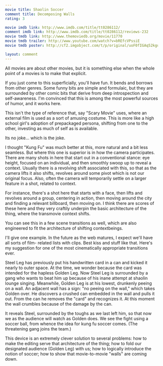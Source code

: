 ```yaml
---
movie title: Shaolin Soccer
comment title: Decomposing Walls
rating: 3

movie imdb link: http://www.imdb.com/title/tt0286112/
comment imdb link: http://www.imdb.com/title/tt0286112/reviews-232
movie tmdb link: http://www.themoviedb.org/movie/11770
movie tmdb trailer: http://www.youtube.com/watch?v=bREfcVPssiE
movie tmdb poster: http://cf2.imgobject.com/t/p/original/uoF0fIGAq52kguYFC0Iu5aBv1Ov.jpg

layout: comment
---
```


All movies are about other movies, but it is something else when the whole point of a movies is to make that explicit.

If you just come to this superficially, you'll have fun. It bends and borrows from other genres. Some funny bits are simple and formulaic, but they are surrounded by other comic bits that derive from deep introspection and self-awareness. I'm convinced that this is among the most powerful sources of humor, and it works here.

This isn't the type of reference that, say "Scary Movie" uses, where an external film is used as a sort of amusing costume. This is more like a high school girl's adoption of prepackaged persona, shifting from one to the other, investing as much of self as is available. 

Its no joke... which is the joke.

I thought "Kung Fu" was much better at this, more natural and a bit less seamless. But where this one is superior is in how the camera participates. There are many shots in here that start out in a conventional stance: eye height, focused on an individual, and then smoothly swoop up to reveal a context. Usually there is a revolving shift associated with this, so that as the camera lifts it also shifts, revolves around some pivot which is not our original focus. Also, often the camera will temporarily settle on a larger feature in a shot, related to context.

For instance, there's a shot here that starts with a face, then lifts and revolves around a group, centering in action, then moving around the city and finding a relevant billboard, then moving on. I think there are scores of these here and they very craftily underpin the basic architecture of the thing, where the transmovie context shifts.

You can see this in a few scene transitions as well, which are also engineered to fit the architecture of shifting contextbeings.

I'll give one example. In the future as the web matures, I expect we'll have all sorts of film- related lists with clips. Best kiss and stuff like that. Here's my suggestion for one of the most cinematically appropriate transitions ever.

Steel Leg has previously put his handwritten card in a can and kicked it nearly to outer space. At the time, we wonder because the card was intended for the hapless Golden Leg. Now Steel Leg is surrounded by a gang who wants to beat him up because of his inane attempt at shaolin lounge singing. Meanwhile, Golden Leg is at his lowest, drunkenly peeing on a wall. An adjacent wall has a sign: "no peeing on the wall," which takes Golden over. He discovers a crushed can embedded in the wall and pulls it out. From the can he removes the "card" and recognizes it. At this moment the wall crumbles because of the damage by the can.

It reveals Steel, surrounded by the toughs as we last left him, so that now we as the audience will watch as Golden does. We see the fight using a soccer ball, from whence the idea for kung fu soccer comes. (The threatening gang joins the team.)

This device is an extremely clever solution to several problems: how to make the editing serve that architecture of the thing; how to fold our designated audience (Golden Leg) with us; how to logically introduce the notion of soccer; how to show that movie-to-movie "walls" are coming down.